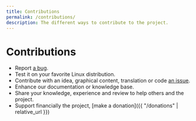 ```yaml
---
title: Contributions
permalink: /contributions/
description: The different ways to contribute to the project.
---
```

# Contributions
* Report [a bug](https://github.com/konkor/cpufreq/issues).
* Test it on your favorite Linux distribution.
* Contribute with an idea, graphical content, translation or code [an issue](https://github.com/konkor/cpufreq/issues).
* Enhance our documentation or knowledge base.
* Share your knowledge, experience and review to help others and the project.
* Support financially the project, [make a donation]({{ "/donations" | relative_url }})
